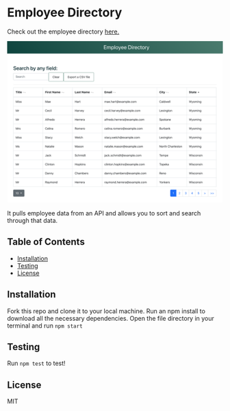 # Employee Directory

Check out the employee directory [here.](https://wilks-employee-directory.herokuapp.com/)

<img src = "./public/directoryImage.png" alt = "site screenshot">

It pulls employee data from an API and allows you to sort and search through that data.

## Table of Contents

- [Installation](#Installation)
- [Testing](#Testing)
- [License](#License)

## Installation

Fork this repo and clone it to your local machine. Run an npm install to download all the necessary dependencies. Open the file directory in your terminal and run `npm start`

## Testing

Run `npm test` to test!

## License

MIT
